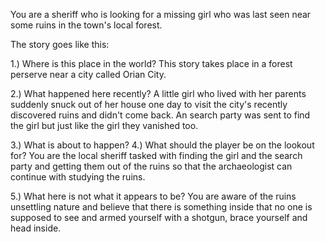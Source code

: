
You are a sheriff who is looking for a missing girl who was last seen near some ruins in the town's local forest.

The story goes like this:

1.) Where is this place in the world?
This story takes place in a forest perserve near a city called Orian City. 

2.) What happened here recently?
A little girl who lived with her parents suddenly snuck out of her house one day to visit the city's recently discovered ruins and didn't come back. An search party was sent to find the girl but just like the girl they vanished too. 

3.) What is about to happen?
4.) What should the player be on the lookout for?
You are the local sheriff tasked with finding the girl and the search party and getting them out of the ruins so that the archaeologist can continue with studying the ruins.

5.) What here is not what it appears to be?
You are aware of the ruins unsettling nature and believe that there is something inside that no one is supposed to see and armed yourself with a shotgun, brace yourself and head inside. 

